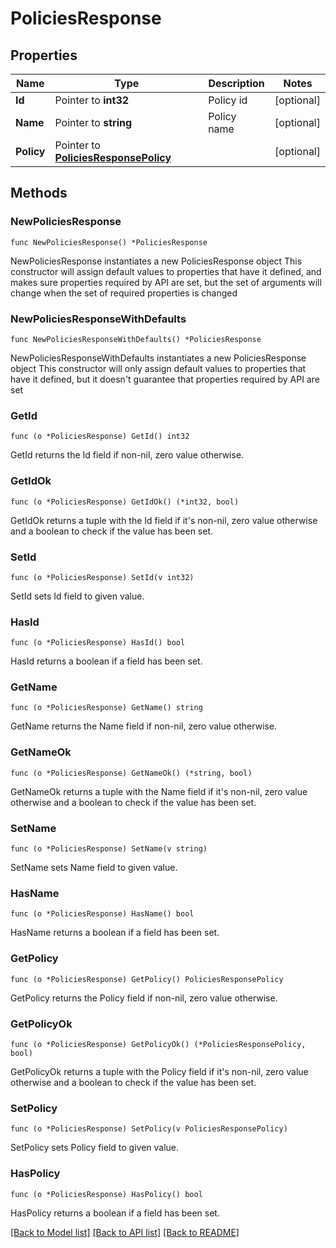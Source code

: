 # PoliciesResponse

## Properties

Name | Type | Description | Notes
------------ | ------------- | ------------- | -------------
**Id** | Pointer to **int32** | Policy id | [optional] 
**Name** | Pointer to **string** | Policy name | [optional] 
**Policy** | Pointer to [**PoliciesResponsePolicy**](PoliciesResponsePolicy.md) |  | [optional] 

## Methods

### NewPoliciesResponse

`func NewPoliciesResponse() *PoliciesResponse`

NewPoliciesResponse instantiates a new PoliciesResponse object
This constructor will assign default values to properties that have it defined,
and makes sure properties required by API are set, but the set of arguments
will change when the set of required properties is changed

### NewPoliciesResponseWithDefaults

`func NewPoliciesResponseWithDefaults() *PoliciesResponse`

NewPoliciesResponseWithDefaults instantiates a new PoliciesResponse object
This constructor will only assign default values to properties that have it defined,
but it doesn't guarantee that properties required by API are set

### GetId

`func (o *PoliciesResponse) GetId() int32`

GetId returns the Id field if non-nil, zero value otherwise.

### GetIdOk

`func (o *PoliciesResponse) GetIdOk() (*int32, bool)`

GetIdOk returns a tuple with the Id field if it's non-nil, zero value otherwise
and a boolean to check if the value has been set.

### SetId

`func (o *PoliciesResponse) SetId(v int32)`

SetId sets Id field to given value.

### HasId

`func (o *PoliciesResponse) HasId() bool`

HasId returns a boolean if a field has been set.

### GetName

`func (o *PoliciesResponse) GetName() string`

GetName returns the Name field if non-nil, zero value otherwise.

### GetNameOk

`func (o *PoliciesResponse) GetNameOk() (*string, bool)`

GetNameOk returns a tuple with the Name field if it's non-nil, zero value otherwise
and a boolean to check if the value has been set.

### SetName

`func (o *PoliciesResponse) SetName(v string)`

SetName sets Name field to given value.

### HasName

`func (o *PoliciesResponse) HasName() bool`

HasName returns a boolean if a field has been set.

### GetPolicy

`func (o *PoliciesResponse) GetPolicy() PoliciesResponsePolicy`

GetPolicy returns the Policy field if non-nil, zero value otherwise.

### GetPolicyOk

`func (o *PoliciesResponse) GetPolicyOk() (*PoliciesResponsePolicy, bool)`

GetPolicyOk returns a tuple with the Policy field if it's non-nil, zero value otherwise
and a boolean to check if the value has been set.

### SetPolicy

`func (o *PoliciesResponse) SetPolicy(v PoliciesResponsePolicy)`

SetPolicy sets Policy field to given value.

### HasPolicy

`func (o *PoliciesResponse) HasPolicy() bool`

HasPolicy returns a boolean if a field has been set.


[[Back to Model list]](../README.md#documentation-for-models) [[Back to API list]](../README.md#documentation-for-api-endpoints) [[Back to README]](../README.md)



